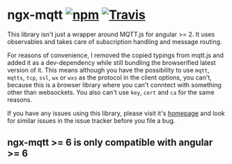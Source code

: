 # ngx-mqtt [![npm](https://img.shields.io/npm/v/ngx-mqtt.svg)](https://www.npmjs.com/package/ngx-mqtt) [![Travis](https://img.shields.io/travis/sclausen/ngx-mqtt.svg)](https://travis-ci.org/sclausen/ngx-mqtt)

This library isn't just a wrapper around MQTT.js for angular >= 2.
It uses observables and takes care of subscription handling and message routing.

For reasons of convenience, I removed the copied typings from mqtt.js and added it as a dev-dependency while still bundling the browserified latest version of it.
This means although you have the possibility to use `mqtt`, `mqtts`, `tcp`, `ssl`, `wx` or `wxs` as the protocol in the client options, you can't, because this is a browser library where you can't conntect with something other than websockets. You also can't use `key`, `cert` and `ca` for the same reasons.

If you have any issues using this library, please visit it's [homepage](https://sclausen.github.io/ngx-mqtt/) and look for similar issues in the issue tracker before you file a bug.

## **ngx-mqtt >= 6 is only compatible with angular >= 6**
